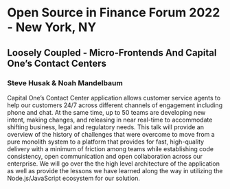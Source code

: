 # Open Source in Finance Forum 2022 - New York, NY

## Loosely Coupled - Micro-Frontends And Capital One’s Contact Centers

### Steve Husak & Noah Mandelbaum

Capital One’s Contact Center application allows customer service agents to help our customers 24/7 across different channels of engagement including phone and chat. At the same time, up to 50 teams are developing new intent, making changes, and releasing in near real-time to accommodate shifting business, legal and regulatory needs. This talk will provide an overview of the history of challenges that were overcome to move from a pure monolith system to a platform that provides for fast, high-quality delivery with a minimum of friction among teams while establishing code consistency, open communication and open collaboration across our enterprise. We will go over the the high level architecture of the application as well as provide the lessons we have learned along the way in utilizing the Node.js/JavaScript ecosystem for our solution.

